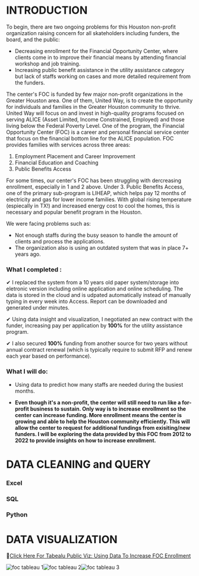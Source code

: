 # INTRODUCTION

To begin, there are two ongoing problems for this Houston non-profit organization raising concern for all skateholders including funders, the board, and the public:

- Decreasing enrollment for the Financial Opportunity Center, where clients come in to improve their financial means by attending financial workshop and job training.
- Increasing public benefit assistance in the utility assistance category but lack of staffs working on cases and more detailed requirement from the funders.

The center's FOC is funded by few major non-profit organizations in the Greater Houston area. One of them, United Way, is to create the opportunity for individuals and families in the Greater Houston community to thrive. United Way will focus on and invest in high-quality programs focused on serving ALICE (Asset Limited, Income Constrained, Employed) and those living below the Federal Poverty Level.  One of the program, the Financial Opportunity Center (FOC) is a career and personal financial service center that focus on the financial bottom line for the ALICE population. FOC provides families with services across three areas:

1. Employment Placement and Career Improvement
2. Financial Education and Coaching
3. Public Benefits Access

For some times, our center's FOC has been struggling with dercreasing enrollment, especially in 1 and 2 above. Under 3. Public Benefits Access, one of the primary sub-program is LIHEAP, which helps pay 12 months of electricity and gas for lower income families. With global rising temperature (espiecally in TX!) and increased energy cost to cool the homes, this is necessary and popular benefit program in the Houston.

We were facing problems such as:
- Not enough staffs during the busy season to handle the amount of clients and process the applications. 
- The organization also is using an outdated system that was in place 7+ years ago. 


### What I completed :
✔ I replaced the system from a 10 years old paper system/storage into eletronic version including online application and online scheduling. The data is stored in the cloud and is udpated automatically instead of manually typing in every week into Access. Report can be downloaded and generated under minutes.

✔ Using data insight and visualization, I negotiated an new contract with the funder, increasing pay per application by **100%** for the utility assistance program. 

✔ I also secured **100%** funding from another source for two years without annual contract renewal (which is typically require to submit RFP and renew each year based on performance).

### What I will do:
- Using data to predict how many staffs are needed during the busiest months.

- **Even though it's a non-profit, the center will still need to run like a for-profit business to sustain. Only way is to increase enrollment so the center can increase funding. More enrollment means the center is growing and able to help the Houston community efficiently. This  will allow the center to request for additional fundings from exisiting/new funders. I will be exploring the data provided by this FOC from 2012 to 2022 to provide insights on how to increase enrollment.**

# DATA CLEANING and QUERY
### Excel
### SQL
### Python


# DATA VISUALIZATION

🎨[Click Here For Tabealu Public Viz: Using Data To Increase FOC Enrollment](https://public.tableau.com/app/profile/emily.liang7497/viz/IncreaseMemberEnrollmentUsingData/Dashboard1?publish=yes)

![foc tableau 1](https://user-images.githubusercontent.com/62857660/155892915-05e6715a-b578-453e-8df6-2ff8829c2a94.jpg)![foc tableau 2](https://user-images.githubusercontent.com/62857660/155892917-2dcf8192-2a26-4cab-9231-8d9c3ccf6ecd.jpg)![foc tableau 3](https://user-images.githubusercontent.com/62857660/155892919-7eac5787-699b-44ae-b371-ddcaea1dd40b.jpg)








